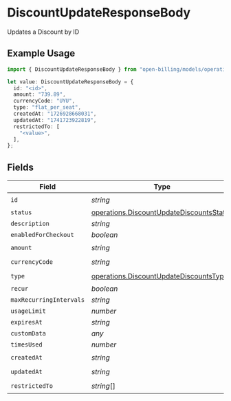 # DiscountUpdateResponseBody

Updates a Discount by ID

## Example Usage

```typescript
import { DiscountUpdateResponseBody } from "open-billing/models/operations";

let value: DiscountUpdateResponseBody = {
  id: "<id>",
  amount: "739.89",
  currencyCode: "UYU",
  type: "flat_per_seat",
  createdAt: "1726928668031",
  updatedAt: "1741723922819",
  restrictedTo: [
    "<value>",
  ],
};
```

## Fields

| Field                                                                                                | Type                                                                                                 | Required                                                                                             | Description                                                                                          |
| ---------------------------------------------------------------------------------------------------- | ---------------------------------------------------------------------------------------------------- | ---------------------------------------------------------------------------------------------------- | ---------------------------------------------------------------------------------------------------- |
| `id`                                                                                                 | *string*                                                                                             | :heavy_check_mark:                                                                                   | N/A                                                                                                  |
| `status`                                                                                             | [operations.DiscountUpdateDiscountsStatus](../../models/operations/discountupdatediscountsstatus.md) | :heavy_minus_sign:                                                                                   | N/A                                                                                                  |
| `description`                                                                                        | *string*                                                                                             | :heavy_minus_sign:                                                                                   | N/A                                                                                                  |
| `enabledForCheckout`                                                                                 | *boolean*                                                                                            | :heavy_minus_sign:                                                                                   | N/A                                                                                                  |
| `amount`                                                                                             | *string*                                                                                             | :heavy_check_mark:                                                                                   | N/A                                                                                                  |
| `currencyCode`                                                                                       | *string*                                                                                             | :heavy_check_mark:                                                                                   | N/A                                                                                                  |
| `type`                                                                                               | [operations.DiscountUpdateDiscountsType](../../models/operations/discountupdatediscountstype.md)     | :heavy_check_mark:                                                                                   | N/A                                                                                                  |
| `recur`                                                                                              | *boolean*                                                                                            | :heavy_minus_sign:                                                                                   | N/A                                                                                                  |
| `maxRecurringIntervals`                                                                              | *string*                                                                                             | :heavy_minus_sign:                                                                                   | N/A                                                                                                  |
| `usageLimit`                                                                                         | *number*                                                                                             | :heavy_minus_sign:                                                                                   | N/A                                                                                                  |
| `expiresAt`                                                                                          | *string*                                                                                             | :heavy_minus_sign:                                                                                   | N/A                                                                                                  |
| `customData`                                                                                         | *any*                                                                                                | :heavy_minus_sign:                                                                                   | N/A                                                                                                  |
| `timesUsed`                                                                                          | *number*                                                                                             | :heavy_minus_sign:                                                                                   | N/A                                                                                                  |
| `createdAt`                                                                                          | *string*                                                                                             | :heavy_check_mark:                                                                                   | N/A                                                                                                  |
| `updatedAt`                                                                                          | *string*                                                                                             | :heavy_check_mark:                                                                                   | N/A                                                                                                  |
| `restrictedTo`                                                                                       | *string*[]                                                                                           | :heavy_check_mark:                                                                                   | N/A                                                                                                  |